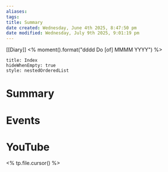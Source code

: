 ```yaml
---
aliases: 
tags: 
title: Summary
date created: Wednesday, June 4th 2025, 8:47:50 pm
date modified: Wednesday, July 9th 2025, 9:01:19 pm
---
```


[[Diary]] <% moment().format("dddd Do [of] MMMM YYYY") %>

```table-of-contents
title: Index
hideWhenEmpty: true
style: nestedOrderedList
```

# Summary





# Events



# YouTube
<% tp.file.cursor() %>